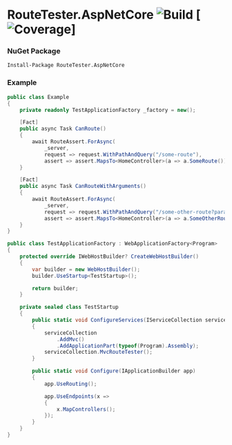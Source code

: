 # RouteTester.AspNetCore ![Build](https://github.com/nwendel/routetester.aspnetcore/actions/workflows/build.yml/badge.svg) [![Coverage](https://codecov.io/gh/nwendel/routetester.aspnetcore/branch/main/graph/badge.svg?token=BMNOSIWUMV)]

### NuGet Package

```
Install-Package RouteTester.AspNetCore
```

### Example
```csharp
public class Example
{
    private readonly TestApplicationFactory _factory = new();

    [Fact]
    public async Task CanRoute()
    {
        await RouteAssert.ForAsync(
            _server,
            request => request.WithPathAndQuery("/some-route"),
            assert => assert.MapsTo<HomeController>(a => a.SomeRoute()));
    }

    [Fact]
    public async Task CanRouteWithArguments()
    {
        await RouteAssert.ForAsync(
            _server,
            request => request.WithPathAndQuery("/some-other-route?parameter=value"),
            assert => assert.MapsTo<HomeController>(a => a.SomeOtherRoute("value")));
    }
}

public class TestApplicationFactory : WebApplicationFactory<Program>
{
    protected override IWebHostBuilder? CreateWebHostBuilder()
    {
        var builder = new WebHostBuilder();
        builder.UseStartup<TestStartup>();

        return builder;
    }

    private sealed class TestStartup
    {
        public static void ConfigureServices(IServiceCollection serviceCollection)
        {
            serviceCollection
                .AddMvc()
                .AddApplicationPart(typeof(Program).Assembly);
            serviceCollection.MvcRouteTester();
        }

        public static void Configure(IApplicationBuilder app)
        {
            app.UseRouting();

            app.UseEndpoints(x =>
            {
                x.MapControllers();
            });
        }
    }
}
```
